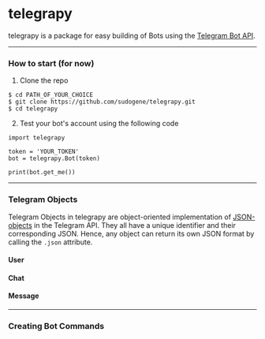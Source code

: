 # telegrapy

telegrapy is a package for easy building of Bots using the [Telegram Bot API](https://core.telegram.org/bots). 

---

### How to start (for now)
1. Clone the repo
```
$ cd PATH_OF_YOUR_CHOICE
$ git clone https://github.com/sudogene/telegrapy.git
$ cd telegrapy
```

2. Test your bot's account using the following code
```
import telegrapy

token = 'YOUR_TOKEN'
bot = telegrapy.Bot(token)

print(bot.get_me())
```

---

### Telegram Objects
Telegram Objects in telegrapy are object-oriented implementation of [JSON-objects](https://core.telegram.org/bots/api#available-types) in the Telegram API. They all have a unique identifier and their corresponding JSON. Hence, any object can return its own JSON format by calling the `.json` attribute.

#### User

#### Chat

#### Message

---

### Creating Bot Commands

